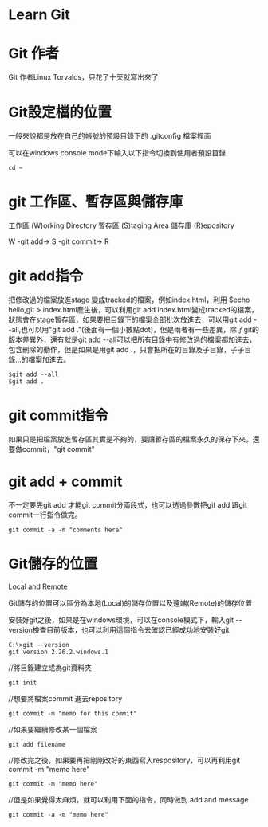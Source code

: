 # Learn Git
# Git 作者

Git 作者Linux Torvalds，只花了十天就寫出來了

# Git設定檔的位置

一般來說都是放在自己的帳號的預設目錄下的 .gitconfig 檔案裡面

可以在windows console mode下輸入以下指令切換到使用者預設目錄

```
cd ~
```

# git 工作區、暫存區與儲存庫

工作區 (W)orking Directory
暫存區 (S)taging Area
儲存庫 (R)epository

W -git add-> S -git commit-> R



# git add指令

把修改過的檔案放進stage 變成tracked的檔案，例如index.html，利用 $echo hello,git > index.html產生後，可以利用git add index.html變成tracked的檔案，狀態會在stage暫存區，如果要把目錄下的檔案全部批次放進去，可以用git add --all,也可以用"git add ."(後面有一個小數點dot)，但是兩者有一些差異，除了git的版本差異外，還有就是git add --all可以把所有目錄中有修改過的檔案都加進去，包含刪除的動作，但是如果是用git add .，只會把所在的目錄及子目錄，子子目錄...的檔案加進去。

```
$git add --all
$git add .
```

# git commit指令

如果只是把檔案放進暫存區其實是不夠的，要讓暫存區的檔案永久的保存下來，還要做commit，"git commit"

# git add + commit

不一定要先git add 才能git commit分兩段式，也可以透過參數把git add 跟git commit一行指令做完。

```
git commit -a -m "comments here"
```

# Git儲存的位置

Local and Remote

Git儲存的位置可以區分為本地(Local)的儲存位置以及遠端(Remote)的儲存位置

安裝好git之後，如果是在windows環境，可以在console模式下，輸入git --version檢查目前版本，也可以利用這個指令去確認已經成功地安裝好git

```
C:\>git --version
git version 2.26.2.windows.1
```

//將目錄建立成為git資料夾

```
git init
```

//想要將檔案commit 進去repository

```
git commit -m "memo for this commit"
```

//如果要繼續修改某一個檔案

```
git add filename
```

//修改完之後，如果要再把剛剛改好的東西寫入respository，可以再利用git commit -m "memo here"

```
git commit -m "memo here"
```

//但是如果覺得太麻煩，就可以利用下面的指令，同時做到 add and  message

```
git commit -a -m "memo here"
```







